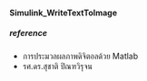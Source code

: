 #### Simulink_WriteTextToImage

##### reference

- การประมวลผลภาพดิจิตอลด้วย Matlab
- รศ.ดร.สุชาติ ปิณฑวิรุจน